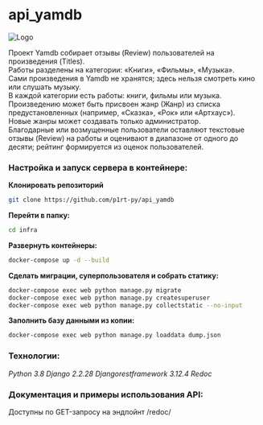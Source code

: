 # api_yamdb

![Logo](https://cdn-irec.r-99.com/sites/default/files/product-images/399872/EOXOqQkXnjTMTRnIpMUSvQ.jpg)


Проект Yamdb собирает отзывы (Review) пользователей на произведения (Titles).\
Работы разделены на категории: «Книги», «Фильмы», «Музыка».\
Сами произведения в Yamdb не хранятся; здесь нельзя смотреть кино или слушать музыку.\
В каждой категории есть работы: книги, фильмы или музыка.\
Произведению может быть присвоен жанр (Жанр) из списка предустановленных (например, «Сказка», «Рок» или «Артхаус»).\
Новые жанры может создавать только администратор.\
Благодарные или возмущенные пользователи оставляют текстовые отзывы (Review) на работы и оценивают в диапазоне от одного до десяти; рейтинг формируется из оценок пользователей.

### Настройка и запуск сервера в контейнере:
**Клонировать репозиторий**
```bash
git clone https://github.com/p1rt-py/api_yamdb
```
**Перейти в папку:**
```bash
cd infra
```
**Развернуть контейнеры:**
```bash
docker-compose up -d --build 
```

**Сделать миграции, суперпользователя и собрать статику:**
```bash
docker-compose exec web python manage.py migrate
docker-compose exec web python manage.py createsuperuser
docker-compose exec web python manage.py collectstatic --no-input
```

**Заполнить базу данными из копии:**
```bash
docker-compose exec web python manage.py loaddata dump.json 
```


### Технологии:
_Python 3.8
Django 2.2.28
Djangorestframework 3.12.4
Redoc_

### Документация и примеры использования API:
Доступны по GET-запросу на эндпойнт /redoc/